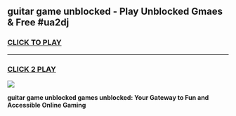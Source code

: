 
## guitar game unblocked - Play Unblocked Gmaes & Free #ua2dj
<h3>
<a href="https://news.freeplayer.one?title=guitar_game_unblocked&ref=03M">CLICK TO PLAY</a></h3>
<hr>

<h3>
<a href="https://news.freeplayer.one?title=guitar_game_unblocked&ref=03M">CLICK 2 PLAY</a>
  
</h3>

<a href="https://news.freeplayer.one?title=guitar_game_unblocked&ref=03M"><img src="https://clearcache.store/games.png"></a>


**guitar game unblocked games unblocked: Your Gateway to Fun and Accessible Online Gaming**
